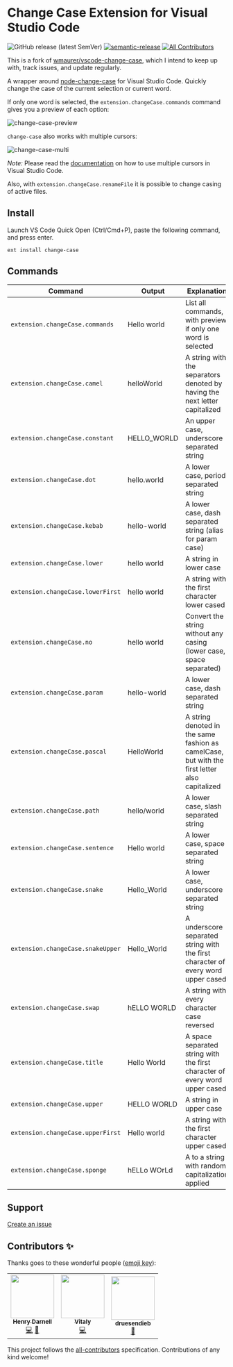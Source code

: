 # Change Case Extension for Visual Studio Code
![GitHub release (latest SemVer)](https://img.shields.io/github/v/release/hjdarnel/vscode-change-case?style=flat-square)  [![semantic-release](https://img.shields.io/badge/%20%20%F0%9F%93%A6%F0%9F%9A%80-semantic--release-e10079.svg)](https://github.com/semantic-release/semantic-release)<!-- ALL-CONTRIBUTORS-BADGE:START - Do not remove or modify this section -->
[![All Contributors](https://img.shields.io/badge/all_contributors-3-orange.svg?style=flat-square)](#contributors-)
<!-- ALL-CONTRIBUTORS-BADGE:END -->

This is a fork of [wmaurer/vscode-change-case](https://github.com/hjdarnel/vscode-change-case), which I intend to keep up with, track issues, and update regularly.

A wrapper around [node-change-case](https://github.com/blakeembrey/node-change-case) for Visual Studio Code.
Quickly change the case of the current selection or current word.

If only one word is selected, the `extension.changeCase.commands` command gives you a preview of each option:

![change-case-preview](https://cloud.githubusercontent.com/assets/2899448/10712456/3c5e29b6-7a9c-11e5-9ce4-7eb944889696.gif)

`change-case` also works with multiple cursors:

![change-case-multi](https://cloud.githubusercontent.com/assets/2899448/10712454/1a9019e8-7a9c-11e5-8f06-91fd2d7e21bf.gif)

*Note:* Please read the [documentation](https://code.visualstudio.com/Docs/editor/editingevolved) on how to use multiple cursors in Visual Studio Code.

Also, with `extension.changeCase.renameFile` it is possible to change casing of active files.

## Install

Launch VS Code Quick Open (Ctrl/Cmd+P), paste the following command, and press enter.
```
ext install change-case
```

## Commands

| Command                           | Output      | Explanation                                                                                   |
|-----------------------------------|-------------|-----------------------------------------------------------------------------------------------|
| `extension.changeCase.commands`   | Hello world | List all commands, with preview if only one word is selected                                  |
| `extension.changeCase.camel`      | helloWorld  | A string with the separators denoted by having the next letter capitalized                    |
| `extension.changeCase.constant`   | HELLO_WORLD | An upper case, underscore separated string                                                    |
| `extension.changeCase.dot`        | hello.world | A lower case, period separated string                                                         |
| `extension.changeCase.kebab`      | hello-world | A lower case, dash separated string (alias for param case)                                    |
| `extension.changeCase.lower`      | hello world | A string in lower case                                                                        |
| `extension.changeCase.lowerFirst` | hello world | A string with the first character lower cased                                                 |
| `extension.changeCase.no`         | hello world | Convert the string without any casing (lower case, space separated)                           |
| `extension.changeCase.param`      | hello-world | A lower case, dash separated string                                                           |
| `extension.changeCase.pascal`     | HelloWorld  | A string denoted in the same fashion as camelCase, but with the first letter also capitalized |
| `extension.changeCase.path`       | hello/world | A lower case, slash separated string                                                          |
| `extension.changeCase.sentence`   | Hello world | A lower case, space separated string                                                          |
| `extension.changeCase.snake`      | Hello_World | A lower case, underscore separated string                                                     |
| `extension.changeCase.snakeUpper` | Hello_World | A underscore separated string with the first character of every word upper cased              |
| `extension.changeCase.swap`       | hELLO WORLD | A string with every character case reversed                                                   |
| `extension.changeCase.title`      | Hello World | A space separated string with the first character of every word upper cased                   |
| `extension.changeCase.upper`      | HELLO WORLD | A string in upper case                                                                        |
| `extension.changeCase.upperFirst` | Hello world | A string with the first character upper cased                                                 |
| `extension.changeCase.sponge`     | hELLo WOrLd | A to a string with random capitalization applied                                              |



## Support

[Create an issue](https://github.com/hjdarnel/vscode-change-case/issues)

## Contributors ✨

Thanks goes to these wonderful people ([emoji key](https://allcontributors.org/docs/en/emoji-key)):

<!-- ALL-CONTRIBUTORS-LIST:START - Do not remove or modify this section -->
<!-- prettier-ignore-start -->
<!-- markdownlint-disable -->
<table>
  <tr>
    <td align="center"><a href="http://darnell.io"><img src="https://avatars1.githubusercontent.com/u/7868899?v=4?s=100" width="100px;" alt=""/><br /><sub><b>Henry Darnell</b></sub></a><br /><a href="https://github.com/hjdarnel/vscode-change-case/commits?author=hjdarnel" title="Code">💻</a> <a href="https://github.com/hjdarnel/vscode-change-case/commits?author=hjdarnel" title="Documentation">📖</a></td>
    <td align="center"><a href="http://zardoy.com"><img src="https://avatars.githubusercontent.com/u/46503702?v=4?s=100" width="100px;" alt=""/><br /><sub><b>Vitaly</b></sub></a><br /><a href="https://github.com/hjdarnel/vscode-change-case/commits?author=zardoy" title="Code">💻</a></td>
    <td align="center"><a href="https://github.com/druesendieb"><img src="https://avatars.githubusercontent.com/u/2674011?v=4?s=100" width="100px;" alt=""/><br /><sub><b>druesendieb</b></sub></a><br /><a href="#ideas-druesendieb" title="Ideas, Planning, & Feedback">🤔</a></td>
  </tr>
</table>

<!-- markdownlint-restore -->
<!-- prettier-ignore-end -->

<!-- ALL-CONTRIBUTORS-LIST:END -->

This project follows the [all-contributors](https://github.com/all-contributors/all-contributors) specification. Contributions of any kind welcome!
